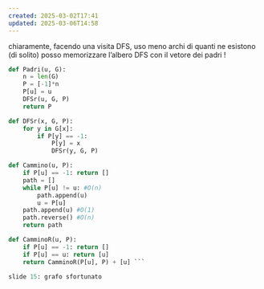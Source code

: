 ```yaml
---
created: 2025-03-02T17:41
updated: 2025-03-06T14:58
---
```

chiaramente, facendo una visita DFS, uso meno archi di quanti ne esistono (di solito)
posso memorizzare l’albero DFS con il vetore dei padri !
```python
def Padri(u, G):
	n = len(G)
	P = [-1]*n
	P[u] = u
	DFSr(u, G, P)
	return P

def DFSr(x, G, P):
	for y in G[x]:
		if P[y] == -1:
			P[y] = x
			DFSr(y, G, P)
```

```python
def Cammino(u, P):
	if P[u] == -1: return []
	path = []
	while P[u] != u: #O(n)
		path.append(u)
		u = P[u]
	path.append(u) #O(1)
	path.reverse() #O(n)
	return path
```

```python
def CamminoR(u, P):
	if P[u] == -1: return []
	if P[u] == u: return [u]
	return CamminoR(P[u], P) + [u] ```

slide 15: grafo sfortunato